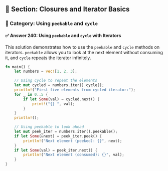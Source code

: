 ## 📘 Section: Closures and Iterator Basics  
### 🔹 Category: Using `peekable` and `cycle`  
#### ✅ Answer 240: Using `peekable` and `cycle` with Iterators

This solution demonstrates how to use the `peekable` and `cycle` methods on iterators. `peekable` allows you to look at the next element without consuming it, and `cycle` repeats the iterator infinitely.

```rust
fn main() {
    let numbers = vec![1, 2, 3];

    // Using cycle to repeat the elements
    let mut cycled = numbers.iter().cycle();
    println!("First five elements from cycled iterator:");
    for _ in 0..5 {
        if let Some(val) = cycled.next() {
            print!("{} ", val);
        }
    }
    println!();

    // Using peekable to look ahead
    let mut peek_iter = numbers.iter().peekable();
    if let Some(&next) = peek_iter.peek() {
        println!("Next element (peeked): {}", next);
    }
    if let Some(val) = peek_iter.next() {
        println!("Next element (consumed): {}", val);
    }
}
```

